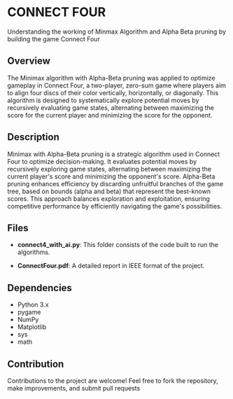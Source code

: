 # CONNECT FOUR
Understanding the working of Minmax Algorithm and Alpha Beta pruning by building the game Connect Four

## Overview

The Minimax algorithm with Alpha-Beta pruning was applied to optimize gameplay in Connect Four, a two-player, zero-sum game where players aim to align four discs of their color vertically, horizontally, or diagonally. This algorithm is designed to systematically explore potential moves by recursively evaluating game states, alternating between maximizing the score for the current player and minimizing the score for the opponent.

## Description

Minimax with Alpha-Beta pruning is a strategic algorithm used in Connect Four to optimize decision-making. It evaluates potential moves by recursively exploring game states, alternating between maximizing the current player's score and minimizing the opponent's score. Alpha-Beta pruning enhances efficiency by discarding unfruitful branches of the game tree, based on bounds (alpha and beta) that represent the best-known scores. This approach balances exploration and exploitation, ensuring competitive performance by efficiently navigating the game's possibilities.

## Files

- **connect4_with_ai.py**: This folder consists of the code built to run the algorithms.


- **ConnectFour.pdf**: A detailed report in IEEE format of the project.


## Dependencies

- Python 3.x
- pygame
- NumPy
- Matplotlib
- sys
- math

## Contribution

Contributions to the project are welcome! Feel free to fork the repository, make improvements, and submit pull requests